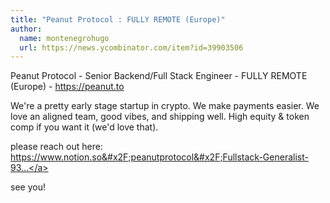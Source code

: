 ```yaml
---
title: "Peanut Protocol : FULLY REMOTE (Europe)"
author:
  name: montenegrohugo
  url: https://news.ycombinator.com/item?id=39903506
---
```

Peanut Protocol - Senior Backend&#x2F;Full Stack Engineer - FULLY REMOTE (Europe) - <a href="https:&#x2F;&#x2F;peanut.to" rel="nofollow">https:&#x2F;&#x2F;peanut.to</a>

We&#x27;re a pretty early stage startup in crypto. We make payments easier. We love an aligned team, good vibes, and shipping well. High equity &amp; token comp if you want it (we&#x27;d love that).

please reach out here: <a href="https:&#x2F;&#x2F;www.notion.so&#x2F;peanutprotocol&#x2F;Fullstack-Generalist-93f621339f744c9b8054a8140d2c06ea" rel="nofollow">https:&#x2F;&#x2F;www.notion.so&#x2F;peanutprotocol&#x2F;Fullstack-Generalist-93...</a>

see you!
